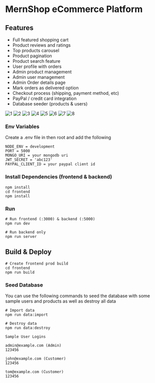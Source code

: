 # MernShop eCommerce Platform

## Features

- Full featured shopping cart
- Product reviews and ratings
- Top products carousel
- Product pagination
- Product search feature
- User profile with orders
- Admin product management
- Admin user management
- Admin Order details page
- Mark orders as delivered option
- Checkout process (shipping, payment method, etc)
- PayPal / credit card integration
- Database seeder (products & users)

![1](https://user-images.githubusercontent.com/87519278/233793828-2981cdc5-ff6d-4efc-959d-b874825c9267.png) ![2](https://user-images.githubusercontent.com/87519278/233793841-07f8199a-2ea4-43b0-b3d1-6b19f9c6acf7.png)
![3](https://user-images.githubusercontent.com/87519278/233793845-8a4c5cfe-fce7-49f3-a35a-b0bb5647db91.png) ![4](https://user-images.githubusercontent.com/87519278/233793848-d22a40b2-618c-4a61-b09e-4dd0b873a603.png)
![5](https://user-images.githubusercontent.com/87519278/233793850-a62482df-d07d-4400-b0e6-65e749cf4fa6.png) ![6](https://user-images.githubusercontent.com/87519278/233793852-16ca9819-70ab-4ed3-9ce3-0d75eb67c41d.png)
![7](https://user-images.githubusercontent.com/87519278/233793854-997f4117-2838-4da1-8a49-e9718a365ba7.png) ![8](https://user-images.githubusercontent.com/87519278/233793855-14b2deb6-8c76-4e50-9605-85ef1bb74fd1.png)



### Env Variables

Create a .env file in then root and add the following

```
NODE_ENV = development
PORT = 5000
MONGO_URI = your mongodb uri
JWT_SECRET = 'abc123'
PAYPAL_CLIENT_ID = your paypal client id
```

### Install Dependencies (frontend & backend)

```
npm install
cd frontend
npm install
```

### Run

```
# Run frontend (:3000) & backend (:5000)
npm run dev

# Run backend only
npm run server
```

## Build & Deploy

```
# Create frontend prod build
cd frontend
npm run build
```

### Seed Database

You can use the following commands to seed the database with some sample users and products as well as destroy all data

```
# Import data
npm run data:import

# Destroy data
npm run data:destroy
```

```
Sample User Logins

admin@example.com (Admin)
123456

john@example.com (Customer)
123456

tom@example.com (Customer)
123456
```
